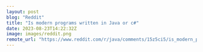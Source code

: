 ```yaml
---
layout: post
blog: "Reddit"
title: "Is modern programs written in Java or c#"
date: 2023-08-23T14:22:32Z
image: images/reddit.png
remote_url: "https://www.reddit.com/r/java/comments/15z5ci5/is_modern_programs_written_in_java_or_c/"
---
```


